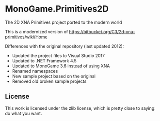 # MonoGame.Primitives2D
The 2D XNA Primitives project ported to the modern world

This is a modernized version of https://bitbucket.org/C3/2d-xna-primitives/wiki/Home

Differences with the original repository (last updated 2012):
 * Updated the project files to Visual Studio 2017
 * Updated to .NET Framework 4.5
 * Updated to MonoGame 3.6 instead of using XNA
 * Renamed namespaces
 * New sample project based on the original
 * Removed old broken sample projects
 
 ## License
 This work is licensed under the zlib license, which is pretty close to saying: do what you want.
